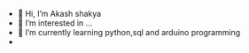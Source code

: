 - 👋 Hi, I’m Akash shakya 
- 👀 I’m interested in ...
- 🌱 I’m currently learning python,sql and arduino programming 
- 
